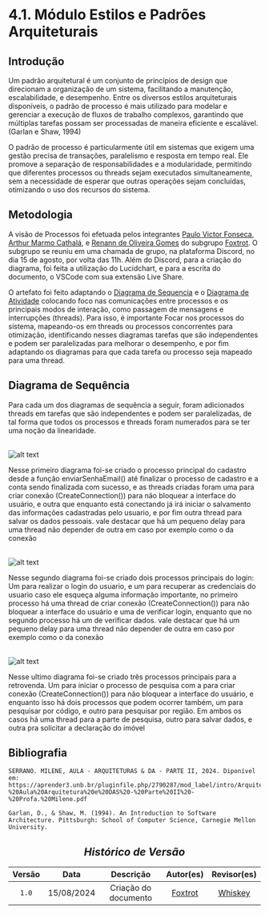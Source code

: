 # 4.1. Módulo Estilos e Padrões Arquiteturais

## Introdução
Um padrão arquitetural é um conjunto de princípios de design que direcionam a organização de um sistema, facilitando a manutenção, escalabilidade, e desempenho. Entre os diversos estilos arquiteturais disponíveis, o padrão de processo é mais utilizado para modelar e gerenciar a execução de fluxos de trabalho complexos, garantindo que múltiplas tarefas possam ser processadas de maneira eficiente e escalável. (Garlan e Shaw, 1994)

O padrão de processo é particularmente útil em sistemas que exigem uma gestão precisa de transações, paralelismo e resposta em tempo real. Ele promove a separação de responsabilidades e a modularidade, permitindo que diferentes processos ou threads sejam executados simultaneamente, sem a necessidade de esperar que outras operações sejam concluídas, otimizando o uso dos recursos do sistema.

## Metodologia

A visão de Processos foi efetuada pelos integrantes [Paulo Victor Fonseca](https://github.com/PauloVictorFS), [Arthur Marmo Cathalá](https://github.com/artmarmocathala), e [Renann de Oliveira Gomes](https://github.com/NyndoND) do subgrupo [Foxtrot](../Subgrupos/Foxtrot.md). O subgrupo se reuniu em uma chamada de grupo, na plataforma Discord, no dia 15 de agosto, por volta das 11h. Além do Discord, para a criação do diagrama, foi feita a utilização do Lucidchart, e para a escrita do documento, o VSCode com sua extensão Live Share.

 O artefato foi feito adaptando o [Diagrama de Sequencia](../Modelagem/ModelagemDinamica/DiagramaDeSequencia.md) e o [Diagrama de Atividade](../Modelagem/ModelagemDinamica/DiagramaDeAtividades.md) colocando foco nas comunicações entre processos e os principais modos de interação, como passagem de mensagens e interrupções (threads). Para isso, é importante  Focar nos processos do sistema, mapeando-os em threads ou processos concorrentes para otimização, identificando  nesses diagramas tarefas que são independentes e podem ser paralelizadas para melhorar o desempenho, e por fim adaptando os diagramas para que cada tarefa ou processo seja mapeado para uma thread.


## Diagrama de Sequência
Para cada um dos diagramas de sequência a seguir, foram adicionados threads em tarefas que são independentes e podem ser paralelizadas, de tal forma que todos os processos e threads foram numerados para se ter uma noção da linearidade.

<br> ![alt text](../Assets/PadroesArquiteturais/Cadastro.png) <br>

Nesse primeiro diagrama foi-se criado o processo principal do cadastro desde a função enviarSenhaEmail() até finalizar o processo de cadastro e a conta sendo finalizada com sucesso, e as threads criadas foram uma para criar conexão (CreateConnection()) para não bloquear a interface do usuário, e  outra que enquanto está conectando já irá iniciar o salvamento das informações cadastradas pelo usuario, e por fim outra thread para salvar os  dados pessoais. vale destacar que há um pequeno delay para uma thread não depender de outra em caso por exemplo como o da conexão


<br> ![alt text](../Assets/PadroesArquiteturais/Login.png) <br>

Nesse segundo diagrama foi-se criado dois processos principais do login: Um para realizar o login do usuario, e um para recuperar as credenciais do usuario caso ele esqueça alguma informação importante, no primeiro processo há uma thread de criar conexão (CreateConnection()) para não bloquear a interface do usuário e uma de verificar login, enquanto que no segundo processo há um de verificar dados. vale destacar que há um pequeno delay para uma thread não depender de outra em caso por exemplo como o da conexão

<br> ![alt text](../Assets/PadroesArquiteturais/Retrovenda.png) <br>

Nesse ultimo diagrama foi-se criado três processos principais para a retrovenda. Um para iniciar o processo de pesquisa com a para criar conexão (CreateConnection()) para não bloquear a interface do usuário, e enquanto isso há dois processos que podem ocorrer também, um para pesquisar por código, e outro para pesquisar por região. Em ambos os casos há uma thread para a parte de pesquisa, outro para salvar dados, e outra pra solicitar a declaração do imóvel

## Bibliografia
    
    SERRANO. MILENE, AULA - ARQUITETURAS & DA - PARTE II, 2024. Diponível em: https://aprender3.unb.br/pluginfile.php/2790287/mod_label/intro/Arquitetura%20e%20Desenho%20de%20Software%20-%20Aula%20Arquitetura%20e%20DAS%20-%20Parte%20II%20-%20Profa.%20Milene.pdf

    Garlan, D., & Shaw, M. (1994). An Introduction to Software Architecture. Pittsburgh: School of Computer Science, Carnegie Mellon University.

<center>    

## <a>*Histórico de Versão*<a>

| Versão |    Data    |                    Descrição                     |                    Autor(es)                     |                   Revisor(es)                    |
| :----: | :--------: | :----------------------------------------------: | :----------------------------------------------: | :----------------------------------------------: |
| `1.0`  | 15/08/2024 |               Criação do documento               |      [Foxtrot](../Subgrupos/Foxtrot.md)       | [Whiskey](../Subgrupos/Whiskey.md) |

</center>